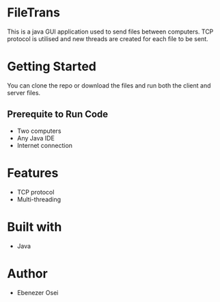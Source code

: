 # FileTrans
This is a java GUI application used to send files between computers. 
TCP protocol is utilised and new threads are created for each file to be sent.

# Getting Started 
You can clone the repo or download the files and run both the client and server files.

## Prerequite to Run Code 
- Two computers 
- Any Java IDE 
- Internet connection

# Features
- TCP protocol
- Multi-threading 

# Built with
- Java

# Author 
- Ebenezer Osei
